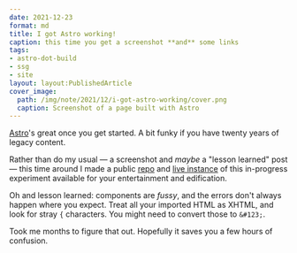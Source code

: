 ```yaml
---
date: 2021-12-23
format: md
title: I got Astro working!
caption: this time you get a screenshot **and** some links
tags:
- astro-dot-build
- ssg
- site
layout: layout:PublishedArticle
cover_image:
  path: /img/note/2021/12/i-got-astro-working/cover.png
  caption: Screenshot of a page built with Astro
---
```


[Astro][]'s great once you get started. A bit funky if you have twenty years of
legacy content.

Rather than do my usual — a screenshot and *maybe* a "lesson learned" post —
this time around I made a public [repo][] and [live instance][] of this
in-progress experiment available for your entertainment and edification.

Oh and lesson learned: components are *fussy*, and the errors don't always
happen where you expect. Treat all your imported HTML as XHTML, and look for
stray `{` characters. You might need to convert those to `&#123;`.

Took me months to figure that out. Hopefully it saves you a few hours of
confusion.

[Astro]: https://astro.build
[repo]: https://github.com/brianwisti/rgb-astro
[live instance]: https://quirky-wozniak-e4e36f.netlify.app

